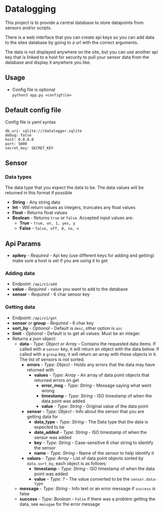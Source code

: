 # Datalogging

This project is to provide a central database to store datapoints from sensors and/or scripts.

There is a web interface that you can create api keys so you can add data to the sites database by going to a url with the correct arguments.

The data is not displayed anywhere on the site, but you can use another api key that is linked to a host for security to pull your sensor data from the database and display it anywhere you like.


## Usage
- Config file is optional  
`python3 app.py <configfile>`


## Default config file
Config file is yaml syntax  
```
db_uri: sqlite:///datalogger.sqlite
debug: false
host: 0.0.0.0
port: 5000
secret_key: SECRET_KEY
```

## Sensor

### Data types
The data type that you expect the data to be. The data values will be returned in this format if possible 
- __String__ - Any string data
- __Int__ - Will return values as integers, truncates any float values
- __Float__ - Returns float values
- __Boolean__ - Returns `true` or `false`. Accepted input values are:
    + __True__ - `true, on, 1, yes, y`
    + __False__ - `false, off, 0, no, n`

## Api Params
- __apikey__ - _Required_ - Api key (use different keys for adding and getting) make sure a host is set if you are using it to get

### Adding data
- Endpoint: `/api/v1/add`
- __value__ - _Required_ - value you want to add to the database
- __sensor__ - _Required_ - 6 char sensor key

### Getting data
- Endpoint: `/api/v1/get`
- __sensor__ or __group__ - _Required_ - 6 char key
- __sort_by__ - _Optional_ - Default is `desc`, other option is `asc`
- __limit__ - _Optional_ - Default is to get all values. Must be an integer.
- Returns a json object:
    + __data__ - _Type: Object or Array_ - Contains the requested data items. If called with a `sensor` key, it will return an object with the data below. If called with a `group` key, it will return an array with these objects in it. The list of sensors is not sorted.
        * __errors__ - _Type: Object_ - Holds any errors that the data may have returned with
            - __values__ - _Type: Array_ - An array of data point objects that returned errors on get
                + __error_msg__ - _Type: String_ - Message saying what went wrong
                + __timestamp__ - _Type: String_ - ISO timestamp of when the data point was added
                + __value__ - _Type: String_ - Original value of the data point
        * __sensor__ - _Type: Object_ - Info about the sensor that you are getting data for
            - __data_type__ - _Type: String_ - The Data type that the data is expected to be
            - __date_added__ - _Type: String_ - ISO timestamp of when the sensor was added
            - __key__ - _Type: String_ - Case-sensitive 6 char string to identify the sensor
            - __name__ - _Type: String_ - Name of the sensor to help identify it
        * __values__ - _Type: Array_ - List of data point objects sorted by `data.sort_by`, each object is as follows:
            - __timestamp__ - _Type: String_ - ISO timestamp of when the data point was added
            - __value__ - _Type: ?_ - The value converted to be the `sensor.data-type`
    + __message__ - _Type: String_ - Info text or an error message if `success` is false
    + __success__ - _Type: Boolean_ - `False` if there was a problem getting the data, see `messgae` for the error message

